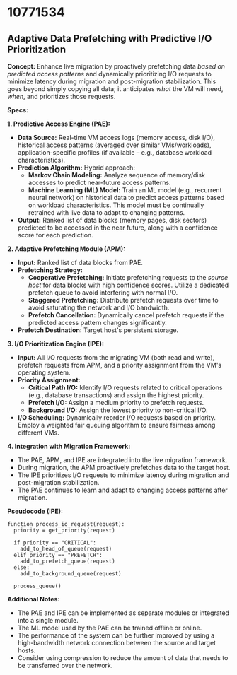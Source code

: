# 10771534

## Adaptive Data Prefetching with Predictive I/O Prioritization

**Concept:** Enhance live migration by proactively prefetching data *based on predicted access patterns* and dynamically prioritizing I/O requests to minimize latency during migration and post-migration stabilization. This goes beyond simply copying all data; it anticipates *what* the VM will need, *when*, and prioritizes those requests.

**Specs:**

**1. Predictive Access Engine (PAE):**

*   **Data Source:** Real-time VM access logs (memory access, disk I/O), historical access patterns (averaged over similar VMs/workloads), application-specific profiles (if available – e.g., database workload characteristics).
*   **Prediction Algorithm:**  Hybrid approach:
    *   **Markov Chain Modeling:** Analyze sequence of memory/disk accesses to predict near-future access patterns.
    *   **Machine Learning (ML) Model:** Train an ML model (e.g., recurrent neural network) on historical data to predict access patterns based on workload characteristics.  This model must be continually retrained with live data to adapt to changing patterns.
*   **Output:** Ranked list of data blocks (memory pages, disk sectors) predicted to be accessed in the near future, along with a confidence score for each prediction.

**2. Adaptive Prefetching Module (APM):**

*   **Input:** Ranked list of data blocks from PAE.
*   **Prefetching Strategy:**
    *   **Cooperative Prefetching:** Initiate prefetching requests to the *source host* for data blocks with high confidence scores.  Utilize a dedicated prefetch queue to avoid interfering with normal I/O.
    *   **Staggered Prefetching:**  Distribute prefetch requests over time to avoid saturating the network and I/O bandwidth.
    *   **Prefetch Cancellation:** Dynamically cancel prefetch requests if the predicted access pattern changes significantly.
*   **Prefetch Destination:** Target host's persistent storage.

**3. I/O Prioritization Engine (IPE):**

*   **Input:** All I/O requests from the migrating VM (both read and write), prefetch requests from APM, and a priority assignment from the VM's operating system.
*   **Priority Assignment:**
    *   **Critical Path I/O:**  Identify I/O requests related to critical operations (e.g., database transactions) and assign the highest priority.
    *   **Prefetch I/O:** Assign a medium priority to prefetch requests.
    *   **Background I/O:** Assign the lowest priority to non-critical I/O.
*   **I/O Scheduling:** Dynamically reorder I/O requests based on priority.  Employ a weighted fair queuing algorithm to ensure fairness among different VMs.

**4.  Integration with Migration Framework:**

*   The PAE, APM, and IPE are integrated into the live migration framework.
*   During migration, the APM proactively prefetches data to the target host.
*   The IPE prioritizes I/O requests to minimize latency during migration and post-migration stabilization.
*   The PAE continues to learn and adapt to changing access patterns after migration.

**Pseudocode (IPE):**

```
function process_io_request(request):
  priority = get_priority(request)

  if priority == "CRITICAL":
    add_to_head_of_queue(request)
  elif priority == "PREFETCH":
    add_to_prefetch_queue(request)
  else:
    add_to_background_queue(request)

  process_queue()
```

**Additional Notes:**

*   The PAE and IPE can be implemented as separate modules or integrated into a single module.
*   The ML model used by the PAE can be trained offline or online.
*   The performance of the system can be further improved by using a high-bandwidth network connection between the source and target hosts.
*   Consider using compression to reduce the amount of data that needs to be transferred over the network.